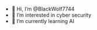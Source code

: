 - 👋 Hi, I’m @BlackWolf7744
- 👀 I’m interested in cyber security
- 🌱 I’m currently learning AI
<!--- 💞️ I’m looking to collaborate on ...
- 📫 How to reach me ...
BlackWolf7744/BlackWolf7744 is a ✨ special ✨ repository because its `README.md` (this file) appears on your GitHub profile.
You can click the Preview link to take a look at your changes.
--->
